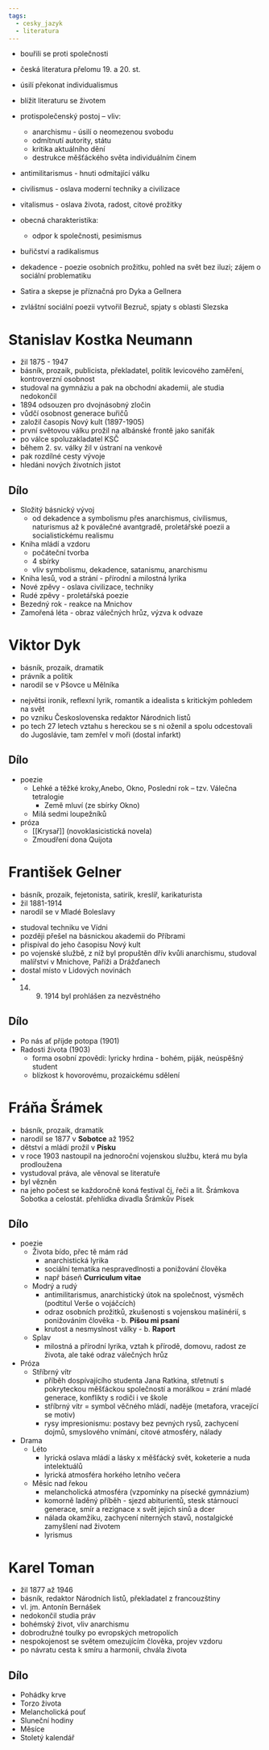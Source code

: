```yaml
---
tags:
  - cesky_jazyk
  - literatura
---
```

* bouřili se proti společnosti
* česká literatura přelomu 19. a 20. st.
* úsilí překonat individualismus
* blížit literaturu se životem

* protispolečenský postoj – vliv:
	* anarchismu - úsilí o neomezenou svobodu
	* odmítnutí autority, státu
	* kritika aktuálního dění
	* destrukce měšťáckého světa individuálním činem
* antimilitarismus - hnuti odmítající válku 
* civilismus - oslava moderní techniky a civilizace
* vitalismus - oslava života, radost, citové prožitky

* obecná charakteristika:
	* odpor k společnosti, pesimismus
- buřičství a radikalismus
* dekadence - poezie osobních prožitku, pohled na svět bez iluzi; zájem o sociální problematiku

* Satira a skepse je příznačná pro Dyka a Gellnera
* zvláštní sociální poezii vytvořil Bezruč, spjaty s oblasti Slezska
# Stanislav Kostka Neumann
* žil 1875 - 1947
* básník, prozaik, publicista, překladatel, politik levicového zaměření, kontroverzní osobnost
* studoval na gymnáziu a pak na obchodní akademii, ale studia nedokončil
* 1894 odsouzen pro dvojnásobný zločin
* vůdčí osobnost generace buřičů
* založil časopis Nový kult (1897-1905)
* první světovou válku prožil na albánské frontě jako saniťák
* po válce spoluzakladatel KSČ
* během 2. sv. války žil v ústraní na venkově
* pak rozdílné cesty vývoje
* hledáni nových životních jistot
## Dílo
* Složitý básnický vývoj
	* od dekadence a symbolismu přes anarchismus, civilismus, naturismus až k poválečné avantgradě, proletářské poezii a socialistickému realismu
* Kniha mládí a vzdoru
	* počáteční tvorba
	* 4 sbírky
	* vliv symbolismu, dekadence, satanismu, anarchismu
* Kniha lesů, vod a strání - přírodní a milostná lyrika
* Nové zpěvy - oslava civilizace, techniky
* Rudé zpěvy - proletářská poezie
* Bezedný rok - reakce na Mnichov
* Zamořená léta - obraz válečných hrůz, výzva k odvaze
# Viktor Dyk
* básník, prozaik, dramatik
* právník a politik
* narodil se v Pšovce u Mělníka
- největsi ironik, reflexní lyrik, romantik a idealista s kritickým pohledem na svět
- po vzniku Československa redaktor Národnich listů
- po tech 27 letech vztahu s hereckou se s ni oženil a spolu odcestovali do Jugoslávie, tam zemřel v moři (dostal infarkt)
## Dílo
* poezie
	* Lehké a těžké kroky,Anebo, Okno, Poslední rok – tzv. Válečna tetralogie   
		* Země mluví (ze sbírky Okno)
	* Milá sedmi loupežníků
* próza
	* [[Krysař]] (novoklasicistická novela)
	* Zmoudření dona Quijota
# František Gelner
* básník, prozaik, fejetonista, satirik, kreslíř, karikaturista
* žil 1881-1914  
* narodil se v Mladé Boleslavy
- studoval techniku ve Vídni
- později přešel na básnickou akademii do Příbrami
- přispíval do jeho časopisu Nový kult
- po vojenské službě, z níž byl propuštěn dřív kvůli anarchismu, studoval malířství v Mnichove, Paříži a Drážďanech
- dostal místo v Lidových novinách
- 14. 9. 1914 byl prohlášen za nezvěstného
## Dílo
* Po nás ať příjde potopa (1901) 
* Radosti života (1903)
	* forma osobní zpovědi: lyricky hrdina - bohém, piják, neúspěšný student
	* blízkost k hovorovému, prozaickému sdělení
# Fráňa Šrámek
* básník, prozaik, dramatik
* narodil se 1877 v **Sobotce** až 1952
* dětství a mládí prožil v **Písku**
* v roce 1903 nastoupil na jednoroční vojenskou službu, která mu byla prodloužena
* vystudoval práva, ale věnoval se literatuře
* byl vězněn
* na jeho počest se každoročně koná festival čj, řeči a lit. Šrámkova Sobotka a celostát. přehlídka divadla Šrámkův Písek
## Dílo
* poezie
	* Života bído, přec tě mám rád
		* anarchistická lyrika
		* sociální tematika nespravedlnosti a ponižování člověka
		* např báseň **Curriculum vitae**
	* Modrý a rudý
		* antimilitarismus, anarchistický útok na společnost, výsměch (podtitul Verše o vojáčcích)
		* odraz osobních prožitků, zkušenosti s vojenskou mašinérií, s ponižováním člověka - b. **Píšou mi psaní**
		* krutost a nesmyslnost války - b. **Raport**
	* Splav
		* milostná a přírodní lyrika, vztah k přírodě, domovu, radost ze života, ale také odraz válečných hrůz
* Próza
	* Stříbrný vítr
		* příběh dospívajícího studenta Jana Ratkina, střetnutí s pokryteckou měšťáckou společností a morálkou = zrání mladé generace, konflikty s rodiči i ve škole
		* stříbrný vítr = symbol věčného mládí, naděje (metafora, vracející se motiv)
		* rysy impresionismu: postavy bez pevných rysů, zachycení dojmů, smyslového vnímání, citové atmosféry, nálady
* Drama
	* Léto
		* lyrická oslava mládí a lásky x měšťácký svět, koketerie a nuda intelektuálů
		* lyrická atmosféra horkého letního večera
	* Měsíc nad řekou
		* melancholická atmosféra (vzpomínky na písecké gymnázium)
		* komorně laděný příběh - sjezd abiturientů, stesk stárnoucí generace, smír a rezignace x svět jejich sinů a dcer
		* nálada okamžiku, zachycení niterných stavů, nostalgické zamyšlení nad životem
		* lyrismus
# Karel Toman
  * žil 1877 až 1946
  * básník, redaktor Národních listů, překladatel z francouzštiny
  * vl. jm. Antonín Bernášek
  * nedokončil studia práv
  * bohémský život, vliv anarchismu
  * dobrodružné toulky po evropských metropolích
  * nespokojenost se světem omezujícím člověka, projev vzdoru
  * po návratu cesta k smíru a harmonii, chvála života
## Dílo
* Pohádky krve
* Torzo života
* Melancholická pouť
* Sluneční hodiny
* Měsíce
* Stoletý kalendář